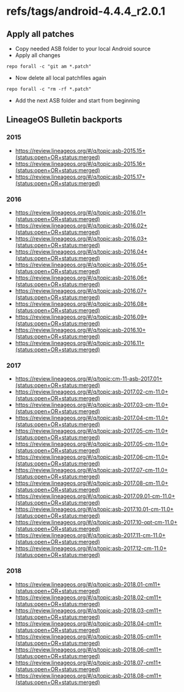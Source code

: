 # refs/tags/android-4.4.4_r2.0.1

## Apply all patches

- Copy needed ASB folder to your local Android source
- Apply all changes

```
repo forall -c "git am *.patch"
```

- Now delete all local patchfiles again

```
repo forall -c "rm -rf *.patch"
```

- Add the next ASB folder and start from beginning


## LineageOS Bulletin backports

### 2015

- https://review.lineageos.org/#/q/topic:asb-2015.15+(status:open+OR+status:merged)
- https://review.lineageos.org/#/q/topic:asb-2015.16+(status:open+OR+status:merged)
- https://review.lineageos.org/#/q/topic:asb-2015.17+(status:open+OR+status:merged)

### 2016
- https://review.lineageos.org/#/q/topic:asb-2016.01+(status:open+OR+status:merged)
- https://review.lineageos.org/#/q/topic:asb-2016.02+(status:open+OR+status:merged)
- https://review.lineageos.org/#/q/topic:asb-2016.03+(status:open+OR+status:merged)
- https://review.lineageos.org/#/q/topic:asb-2016.04+(status:open+OR+status:merged)
- https://review.lineageos.org/#/q/topic:asb-2016.05+(status:open+OR+status:merged)
- https://review.lineageos.org/#/q/topic:asb-2016.06+(status:open+OR+status:merged)
- https://review.lineageos.org/#/q/topic:asb-2016.07+(status:open+OR+status:merged)
- https://review.lineageos.org/#/q/topic:asb-2016.08+(status:open+OR+status:merged)
- https://review.lineageos.org/#/q/topic:asb-2016.09+(status:open+OR+status:merged)
- https://review.lineageos.org/#/q/topic:asb-2016.10+(status:open+OR+status:merged)
- https://review.lineageos.org/#/q/topic:asb-2016.11+(status:open+OR+status:merged)

### 2017

- https://review.lineageos.org/#/q/topic:cm-11-asb-2017.01+(status:open+OR+status:merged)
- https://review.lineageos.org/#/q/topic:asb-2017.02-cm-11.0+(status:open+OR+status:merged)
- https://review.lineageos.org/#/q/topic:asb-2017.03-cm-11.0+(status:open+OR+status:merged)
- https://review.lineageos.org/#/q/topic:asb-2017.04-cm-11.0+(status:open+OR+status:merged)
- https://review.lineageos.org/#/q/topic:asb-2017.05-cm-11.0+(status:open+OR+status:merged)
- https://review.lineageos.org/#/q/topic:asb-2017.05-cm-11.0+(status:open+OR+status:merged)
- https://review.lineageos.org/#/q/topic:asb-2017.06-cm-11.0+(status:open+OR+status:merged)
- https://review.lineageos.org/#/q/topic:asb-2017.07-cm-11.0+(status:open+OR+status:merged)
- https://review.lineageos.org/#/q/topic:asb-2017.08-cm-11.0+(status:open+OR+status:merged)
- https://review.lineageos.org/#/q/topic:asb-2017.09.01-cm-11.0+(status:open+OR+status:merged)
- https://review.lineageos.org/#/q/topic:asb-2017.10.01-cm-11.0+(status:open+OR+status:merged)
- https://review.lineageos.org/#/q/topic:asb-2017.10-opt-cm-11.0+(status:open+OR+status:merged)
- https://review.lineageos.org/#/q/topic:asb-2017.11-cm-11.0+(status:open+OR+status:merged)
- https://review.lineageos.org/#/q/topic:asb-2017.12-cm-11.0+(status:open+OR+status:merged)

### 2018

- https://review.lineageos.org/#/q/topic:asb-2018.01-cm11+(status:open+OR+status:merged)
- https://review.lineageos.org/#/q/topic:asb-2018.02-cm11+(status:open+OR+status:merged)
- https://review.lineageos.org/#/q/topic:asb-2018.03-cm11+(status:open+OR+status:merged)
- https://review.lineageos.org/#/q/topic:asb-2018.04-cm11+(status:open+OR+status:merged)
- https://review.lineageos.org/#/q/topic:asb-2018.05-cm11+(status:open+OR+status:merged)
- https://review.lineageos.org/#/q/topic:asb-2018.06-cm11+(status:open+OR+status:merged)
- https://review.lineageos.org/#/q/topic:asb-2018.07-cm11+(status:open+OR+status:merged)
- https://review.lineageos.org/#/q/topic:asb-2018.08-cm11+(status:open+OR+status:merged)

